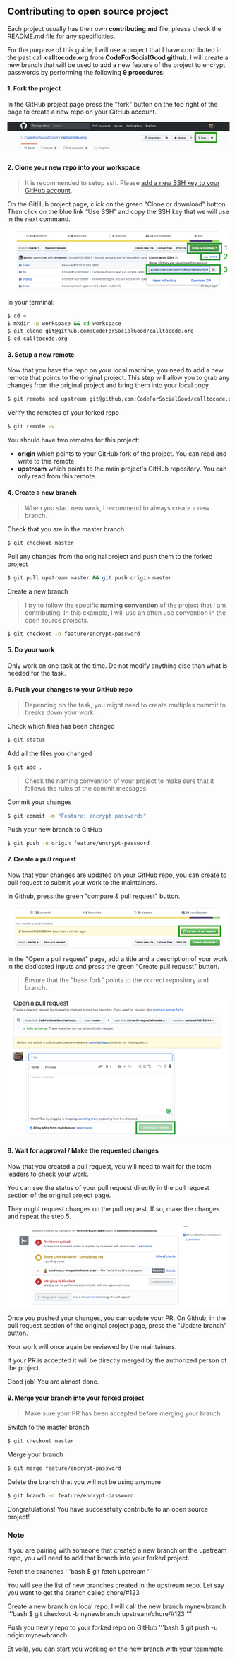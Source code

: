 ## Contributing to open source project

Each project usually has their own **contributing.md** file, please check the README.md file for any specificities.

For the purpose of this guide, I will use a project that I have contributed in the past call **calltocode.org** from **CodeForSocialGood github**.
I will create a new branch that will be used to add a new feature of the project to encrypt passwords by performing the following **9 procedures**:


#### 1. Fork the project

In the GitHub project page press the "fork" button on the top right of the page to create a new repo on your GitHub account.

<img src="./screenshots/screenshot-fork.png">


#### 2. Clone your new repo into your workspace

> It is recommended to setup ssh. Please [add a new SSH key to your GitHub account](https://help.github.com/articles/adding-a-new-ssh-key-to-your-github-account/).

On the GitHub project page, click on the green “Clone or download” button.
Then click on the blue link “Use SSH” and copy the SSH key that we will use in the next command.

<img src="./screenshots/screenshot-clone.png">

In your terminal: 
```bash
$ cd ~
$ mkdir -p workspace && cd workspace
$ git clone git@github.com:CodeForSocialGood/calltocode.org
$ cd calltocode.org
```


#### 3. Setup a new remote

Now that you have the repo on your local machine, you need to add a new remote that points to the original project.
This step will allow you to grab any changes from the original project and bring them into your local copy.

```bash
$ git remote add upstream git@github.com:CodeForSocialGood/calltocode.org
```

Verify the remotes of your forked repo
```bash
$ git remote -v
```

You should have two remotes for this project:

* **origin** which points to your GitHub fork of the project. You can read and write to this remote.
* **upstream** which points to the main project's GitHub repository. You can only read from this remote.


#### 4. Create a new branch

> When you start new work, I recommend to always create a new branch.

Check that you are in the master branch

```bash
$ git checkout master
```

Pull any changes from the original project and push them to the forked project

```bash
$ git pull upstream master && git push origin master
```

Create a new branch

> I try to follow the specific **naming convention** of the project that I am contributing.
> In this example, I will use an often use convention in the open source projects.

```bash
$ git checkout -b feature/encrypt-password
```


#### 5. Do your work

Only work on one task at the time. Do not modify anything else than what is needed for the task.


#### 6. Push your changes to your GitHub repo

> Depending on the task, you might need to create multiples commit to breaks down your work.

Check which files has been changed
```bash
$ git status
```

Add all the files you changed
```bash
$ git add .
```

> Check the naming convention of your project to make sure that it follows the rules of the commit messages.

Commit your changes
```bash
$ git commit -m "Feature: encrypt passwords"
```

Push your new branch to GitHub
```bash
$ git push -u origin feature/encrypt-password
```


#### 7. Create a pull request

Now that your changes are updated on your GitHub repo, you can create to pull request to submit your work to the maintainers.

In Github, press the green "compare & pull request" button.

<img src="./screenshots/screenshoot-compare-pull-request.png">

In the "Open a pull request" page, add a title and a description of your work in the dedicated inputs and press the green "Create pull request" button.

> Ensure that the "base fork" points to the correct repository and branch.

<img src="./screenshots/screenshot-create-pr.png">


#### 8. Wait for approval / Make the requested changes

Now that you created a pull request, you will need to wait for the team leaders to check your work.

You can see the status of your pull request directly in the pull request section of the original project page.

They might request changes on the pull request. If so, make the changes and repeat the step 5.

<img src="./screenshots/screenshot-pr-status.png">

Once you pushed your changes, you can update your PR.
On Github, in the pull request section of the original project page, press the "Update branch" button.

Your work will once again be reviewed by the maintainers.

If your PR is accepted it will be directly merged by the authorized person of the project.

Good job! You are almost done.


#### 9. Merge your branch into your forked project

> Make sure your PR has been accepted before merging your branch

Switch to the master branch
```bash
$ git checkout master
```

Merge your branch
```bash
$ git merge feature/encrypt-password
```

Delete the branch that you will not be using anymore
```bash
$ git branch -d feature/encrypt-password
```


Congratulations! You have successfully contribute to an open source project!


### Note

If you are pairing with someone that created a new branch on the upstream repo, you will need to add that branch into your forked project.

Fetch the branches
'''bash
$ git fetch upstream
'''

You will see the list of new branches created in the upstream repo. Let say you want to get the branch called chore/#123

Create a new branch on local repo. I will call the new branch mynewbranch
'''bash
$ git checkout -b nynewbranch upstream/chore/#123
'''

Push you newly repo to your forked repo on GitHub
'''bash
$ git push -u origin mynewbranch

Et voilà, you can start you working on the new branch with your teammate.













